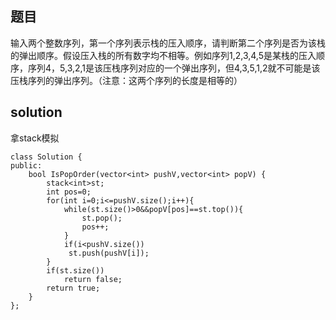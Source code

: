 ## 题目
输入两个整数序列，第一个序列表示栈的压入顺序，请判断第二个序列是否为该栈的弹出顺序。假设压入栈的所有数字均不相等。例如序列1,2,3,4,5是某栈的压入顺序，序列4，5,3,2,1是该压栈序列对应的一个弹出序列，但4,3,5,1,2就不可能是该压栈序列的弹出序列。（注意：这两个序列的长度是相等的）
## solution
拿stack模拟
```
class Solution {
public:
    bool IsPopOrder(vector<int> pushV,vector<int> popV) {
        stack<int>st;
        int pos=0;
        for(int i=0;i<=pushV.size();i++){
            while(st.size()>0&&popV[pos]==st.top()){
                st.pop();
                pos++;
            }
            if(i<pushV.size())
             st.push(pushV[i]);
        }
        if(st.size())
            return false;
        return true;
    }
};
```
